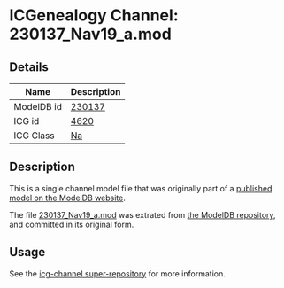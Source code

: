 # ICGenealogy Channel: 230137\_Nav19\_a.mod

## Details

Name | Description
---- | -----------
ModelDB id | [230137](http://senselab.med.yale.edu/ModelDB/ShowModel.cshtml?model=230137)
ICG id | [4620](http://icg.neurotheory.ox.ac.uk/channels/2/4620)
ICG Class | [Na](http://icg.neurotheory.ox.ac.uk/channels/2)

## Description

This is a single channel model file that was originally part of a [published model on the ModelDB website](http://senselab.med.yale.edu/mModelDB/ShowModel.cshtml?model=230137).

The file [230137\_Nav19\_a.mod](230137_Nav19_a.mod) was extrated from [the ModelDB repository](http://senselab.med.yale.edu/ModelDB/ShowModel.cshtml?model=230137), and committed in its original form.

## Usage

See the [icg-channel super-repository](https://github.com/icgenealogy/icg-channels) for more information.